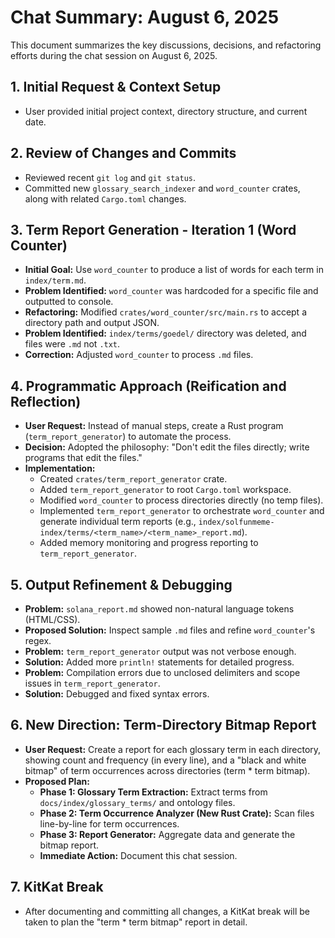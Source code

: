 # Chat Summary: August 6, 2025

This document summarizes the key discussions, decisions, and refactoring efforts during the chat session on August 6, 2025.

## 1. Initial Request & Context Setup
- User provided initial project context, directory structure, and current date.

## 2. Review of Changes and Commits
- Reviewed recent `git log` and `git status`.
- Committed new `glossary_search_indexer` and `word_counter` crates, along with related `Cargo.toml` changes.

## 3. Term Report Generation - Iteration 1 (Word Counter)
- **Initial Goal:** Use `word_counter` to produce a list of words for each term in `index/term.md`.
- **Problem Identified:** `word_counter` was hardcoded for a specific file and outputted to console.
- **Refactoring:** Modified `crates/word_counter/src/main.rs` to accept a directory path and output JSON.
- **Problem Identified:** `index/terms/goedel/` directory was deleted, and files were `.md` not `.txt`.
- **Correction:** Adjusted `word_counter` to process `.md` files.

## 4. Programmatic Approach (Reification and Reflection)
- **User Request:** Instead of manual steps, create a Rust program (`term_report_generator`) to automate the process.
- **Decision:** Adopted the philosophy: "Don't edit the files directly; write programs that edit the files."
- **Implementation:**
    - Created `crates/term_report_generator` crate.
    - Added `term_report_generator` to root `Cargo.toml` workspace.
    - Modified `word_counter` to process directories directly (no temp files).
    - Implemented `term_report_generator` to orchestrate `word_counter` and generate individual term reports (e.g., `index/solfunmeme-index/terms/<term_name>/<term_name>_report.md`).
    - Added memory monitoring and progress reporting to `term_report_generator`.

## 5. Output Refinement & Debugging
- **Problem:** `solana_report.md` showed non-natural language tokens (HTML/CSS).
- **Proposed Solution:** Inspect sample `.md` files and refine `word_counter`'s regex.
- **Problem:** `term_report_generator` output was not verbose enough.
- **Solution:** Added more `println!` statements for detailed progress.
- **Problem:** Compilation errors due to unclosed delimiters and scope issues in `term_report_generator`.
- **Solution:** Debugged and fixed syntax errors.

## 6. New Direction: Term-Directory Bitmap Report
- **User Request:** Create a report for each glossary term in each directory, showing count and frequency (in every line), and a "black and white bitmap" of term occurrences across directories (term * term bitmap).
- **Proposed Plan:**
    - **Phase 1: Glossary Term Extraction:** Extract terms from `docs/index/glossary_terms/` and ontology files.
    - **Phase 2: Term Occurrence Analyzer (New Rust Crate):** Scan files line-by-line for term occurrences.
    - **Phase 3: Report Generator:** Aggregate data and generate the bitmap report.
    - **Immediate Action:** Document this chat session.

## 7. KitKat Break
- After documenting and committing all changes, a KitKat break will be taken to plan the "term * term bitmap" report in detail.
